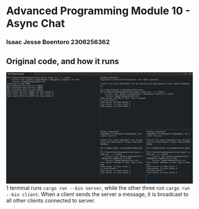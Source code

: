 # Advanced Programming Module 10 - Async Chat
### Isaac Jesse Boentoro 2306256362

## Original code, and how it runs
![experiment1](images/experiment1.png)
1 terminal runs `cargo run --bin server`, while the other three run `cargo run --bin client`. When a client sends the server a message, it is broadcast to all other clients connected to server.
